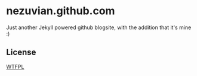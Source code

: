 # nezuvian.github.com

Just another Jekyll powered github blogsite, with the addition that it's mine :)

## License

[WTFPL](http://sam.zoy.org/wtfpl/)
